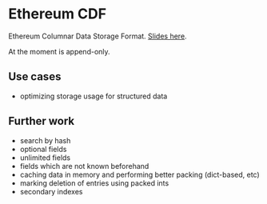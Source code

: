 # Ethereum CDF

Ethereum Columnar Data Storage Format. [Slides here](https://docs.google.com/presentation/d/1cRsVw74asH5TrlTbs77IekTY5InHDH-8cgg6g8cowCY/edit?usp=sharing).

At the moment is append-only.


## Use cases

- optimizing storage usage for structured data


## Further work

- search by hash
- optional fields
- unlimited fields
- fields which are not known beforehand
- caching data in memory and performing better packing (dict-based, etc)
- marking deletion of entries using packed ints
- secondary indexes

